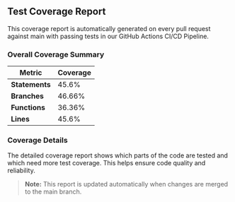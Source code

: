 ## Test Coverage Report

This coverage report is automatically generated on every pull request against main with passing tests in our GitHub Actions CI/CD Pipeline.

### Overall Coverage Summary

| Metric | Coverage |
|--------|----------|
| **Statements** | 45.6% |
| **Branches** | 46.66% |
| **Functions** | 36.36% |
| **Lines** | 45.6% |

### Coverage Details

The detailed coverage report shows which parts of the code are tested and which need more test coverage. This helps ensure code quality and reliability.

> **Note:** This report is updated automatically when changes are merged to the main branch.